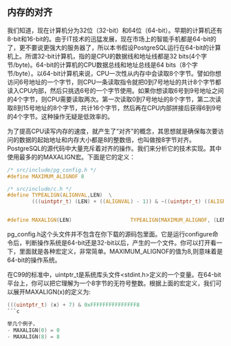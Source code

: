 
## 内存的对齐

我们知道，现在计算机分为32位（32-bit）和64位（64-bit）。早期的计算机还有8-bit和16-bit的。由于IT技术的迅猛发展，现在市场上的智能手机都是64-bit的了，更不要说更强大的服务器了，所以本书假设PostgreSQL运行在64-bit的计算机上。所谓32-bit计算机，指的是CPU的数据线和地址线都是32 bits(4个字节/byte)。64-bit的计算机的CPU数据总线和地址总线是64 bits（8个字节/byte）。以64-bit计算机来说，CPU一次性从内存中会读取8个字节。譬如你想访问6号地址的一个字节，则CPU一条读取指令就把0到7号地址的共计8个字节都读入CPU内部，然后只挑选6号的一个字节使用。如果你想读取6号到9号地址之间的4个字节，则CPU需要读取两次。第一次读取0到7号地址的8个字节，第二次读取8到15号地址的8个字节，共计16个字节，然后再在CPU内部拼接后获得6到9号的4个字节。这种操作无疑是低效率的。

为了提高CPU读写内存的速度，就产生了“对齐”的概念，其思想就是确保每次要访问的数据的起始地址和内存大小都是8的整数倍，也叫做按8字节对齐。PostgreSQL的源代码中大量充斥着对齐的操作。我们来分析它的技术实现。其中使用最多的的MAXALIGN宏。下面是它的定义：
```c
/* src/include/pg_config.h */
#define MAXIMUM_ALIGNOF 8

/* src/include/c.h */
#define TYPEALIGN(ALIGNVAL,LEN)  \
        (((uintptr_t) (LEN) + ((ALIGNVAL) - 1)) & ~((uintptr_t) ((ALIGNVAL) - 1)))


#define MAXALIGN(LEN)                   TYPEALIGN(MAXIMUM_ALIGNOF, (LEN))

```
pg_config.h这个头文件并不包含在你下载的源码包里面。它是运行configure命令后，判断操作系统是64-bit还是32-bit以后，产生的一个文件。你可以打开看一下，里面就是各种宏定义，非常简单。MAXIMUM_ALIGNOF的值为8,则意味着是64-bit的操作系统。

在C99的标准中，uintptr_t是系统库头文件<stdint.h>定义的一个变量。在64-bit平台上，你可以把它理解为一个8字节的无符号整数。根据上面的宏定义，我们可以展开MAXALIGN(x)的定义为: 
```c
(((uintptr_t) (x) + 7) & 0xFFFFFFFFFFFFFFF8
```c

举几个例子，
- MAXALIGN(0) = 0
- MAXALIGN(8) = 8



